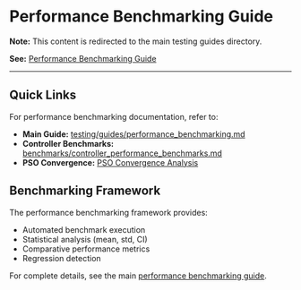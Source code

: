 # Performance Benchmarking Guide

**Note:** This content is redirected to the main testing guides directory.

**See:** [Performance Benchmarking Guide](../../guides/performance_benchmarking.md)

---

## Quick Links

For performance benchmarking documentation, refer to:

- **Main Guide:** [testing/guides/performance_benchmarking.md](../../guides/performance_benchmarking.md)
- **Controller Benchmarks:** [benchmarks/controller_performance_benchmarks.md](../../../benchmarks/controller_performance_benchmarks.md)
- **PSO Convergence:** [PSO Convergence Analysis](../2025-09-30/pso_convergence_analysis.md)

## Benchmarking Framework

The performance benchmarking framework provides:
- Automated benchmark execution
- Statistical analysis (mean, std, CI)
- Comparative performance metrics
- Regression detection

For complete details, see the main [performance benchmarking guide](../../guides/performance_benchmarking.md).
